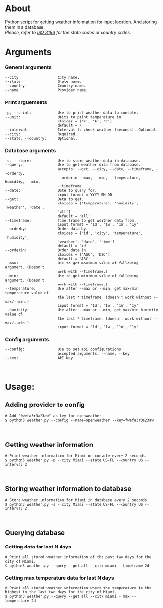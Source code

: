 # About
Python script for getting weather information for input location. And storing them in a database.  
_Please, refer to [ISO 3166](https://www.iso.org/obp/ui/#search) for the state codes or country codes._
# **Arguments**
### General arguments
    --city                  City name.
    --state                 State name.
    --country               Country name.
    --name                  Provider name.

### Print arguements
    -p, --print:            Use to print weather data to console.
    --unit:                 Units to print temperature in.
                            choices = ['K', 'F', 'C']
                            default = K
    --interval:             Interval to check weather (seconds). Optional.
    --city:                 Required.
    --state, --country:     Optional.
### Database arguments
    -s, --store:            Use to store weather data in database.
    --query:                Use to get weather data from database.
                            accepts: --get, --city, --date, --timeframe, --orderby,
                            --orderin --max, --min, --temperature, --humidity, --min,
                            --timeframe
    --date:                 Date to query for.
                            input format = YYYY-MM-DD
    --get:                  Data to get.
                            choices = ['temperature', 'humidity', 'weather', 'date',
                            'all']
                            default = 'all'
    --timeframe:            Time frame to get weather data from.
                            input format = '1d', '1w', '1m', '1y'
    --orderby:              Order data by.
                            choices = ['id', 'city', 'temperature', 'humidity',
                            'weather', 'date', 'time']
                            default = 'id'
    --orderin:              Order data in.
                            choices = ['ASC', 'DSC']
                            default = 'ASC'
    --max:                  Use to get maximum value of following argument. (Doesn't
                            work with --timeframe.)
    --min:                  Use to get minimum value of following argument. (Doesn't
                            work with --timeframe.)
    --temperature:          Use after --max or --min, get max/min temperature value of
                            the last * timeframe. (doesn't work without --max/--min.)
                            input format = '1d', '1w', '1m', '1y'
    --humidity:             Use after --max or --min, get max/min humidity value of
                            the last * timeframe. (doesn't work without --max/--min.)
                            input format = '1d', '1w', '1m', '1y'

### Config arguments
    --config:               Use to set api configurations.
                            accepted arguments: --name, --key
    --key:                  API Key.
<br/>

# **Usage**:
## Adding provider to config
    # Add "fwefa3r3a23aw" as key for openweather
    $ python3 weather.py --config --name=openweather --key=fwefa3r3a23aw

<br/>

## Getting weather information
    # Print weather information for Miami on console every 2 seconds.
    $ python3 weather.py -p --city Miami --state US-FL --country US --interval 2

<br/>

## Storing weather information to database
    # Store weather information for Miami in database every 2 seconds.
    $ python3 weather.py -s --city Miami --state US-FL --country US --interval 2

<br/>

## Querying database
### Getting data for last N days
    # Print all stored weather information of the past two days for the city of Miami.
    $ python3 weather.py --query --get all --city miami --timeframe 2d
### Getting max temperature data for last N days
    # Print all stored weather information where the temperature is the highest in the last two days for the city of Miami.
    $ python3 weather.py --query --get all --city miami --max --temperature 2d